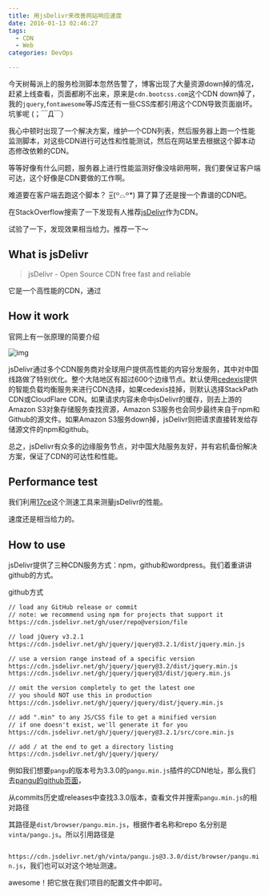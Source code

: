 ```yaml
---
title: 用jsDelivr来改善网站响应速度
date: 2016-01-13 02:46:27
tags:
  - CDN
  - Web
categories: DevOps

---
```


今天树莓派上的服务检测脚本忽然告警了，博客出现了大量资源down掉的情况，赶紧上线查看，页面都刷不出来，原来是`cdn.bootcss.com`这个CDN down掉了，我的`jquery`,`fontawesome`等JS库还有一些CSS库都引用这个CDN导致页面崩坏。坑爹呢  (；￣Д￣）

我心中顿时出现了一个解决方案，维护一个CDN列表，然后服务器上跑一个性能监测脚本，对这些CDN进行可达性和性能测试，然后在网站里去根据这个脚本动态修改依赖的CDN。

等等好像有什么问题，服务器上进行性能监测好像没啥卵用啊，我们要保证客户端可达，这个好像是CDN要做的工作啊。

难道要在客户端去跑这个脚本？ =͟͟͞͞(꒪⌓꒪*) 算了算了还是搜一个靠谱的CDN吧。

在StackOverflow搜索了一下发现有人推荐[jsDelivr](https://www.jsdelivr.com/)作为CDN。

试验了一下，发现效果相当给力。推荐一下～

<!--more-->

## What is jsDelivr 

> jsDelivr - Open Source CDN free fast and reliable

它是一个高性能的CDN，通过

## How it work

官网上有一张原理的简要介绍

![img](https://www.jsdelivr.com/img/network/infographics.png?v=d4a4024db2475bb20dc7a8166d98130a51606502)

jsDelivr通过多个CDN服务商对全球用户提供高性能的内容分发服务，其中对中国线路做了特别优化。整个大陆地区有超过600个边缘节点。默认使用[cedexis](https://www.cedexis.com/)提供的智能负载均衡服务来进行CDN选择，如果cedexis挂掉，则默认选择StackPath CDN或CloudFlare CDN。如果请求内容未命中jsDelivr的缓存，则去上游的Amazon S3对象存储服务查找资源，Amazon S3服务也会同步最终来自于npm和Github的源文件。如果Amazon S3服务down掉，jsDelivr则把请求直接转发给存储源文件的npm和github。

总之，jsDelivr有众多的边缘服务节点，对中国大陆服务友好，并有宕机备份解决方案，保证了CDN的可达性和性能。

## Performance test

我们利用[17ce](http://www.17ce.com/site)这个测速工具来测量jsDelivr的性能。



速度还是相当给力的。

## How to use

jsDelivr提供了三种CDN服务方式：npm，github和wordpress。我们着重讲讲github的方式。

github方式

```html
// load any GitHub release or commit
// note: we recommend using npm for projects that support it
https://cdn.jsdelivr.net/gh/user/repo@version/file

// load jQuery v3.2.1
https://cdn.jsdelivr.net/gh/jquery/jquery@3.2.1/dist/jquery.min.js

// use a version range instead of a specific version
https://cdn.jsdelivr.net/gh/jquery/jquery@3.2/dist/jquery.min.js
https://cdn.jsdelivr.net/gh/jquery/jquery@3/dist/jquery.min.js

// omit the version completely to get the latest one
// you should NOT use this in production
https://cdn.jsdelivr.net/gh/jquery/jquery/dist/jquery.min.js

// add ".min" to any JS/CSS file to get a minified version
// if one doesn't exist, we'll generate it for you
https://cdn.jsdelivr.net/gh/jquery/jquery@3.2.1/src/core.min.js

// add / at the end to get a directory listing
https://cdn.jsdelivr.net/gh/jquery/jquery/
```



例如我们想要`pangu`的版本号为3.3.0的`pangu.min.js`插件的CDN地址，那么我们去[pangu的github页面](https://github.com/vinta/pangu.js)，

从commits历史或releases中查找3.3.0版本，查看文件并搜索`pangu.min.js`的相对路径



其路径是`dist/browser/pangu.min.js`，根据作者名称和repo 名分别是`vinta/pangu.js`。所以引用路径是

` https://cdn.jsdelivr.net/gh/vinta/pangu.js@3.3.0/dist/browser/pangu.min.js`，我们也可以对这个地址测速。



awesome！把它放在我们项目的配置文件中即可。